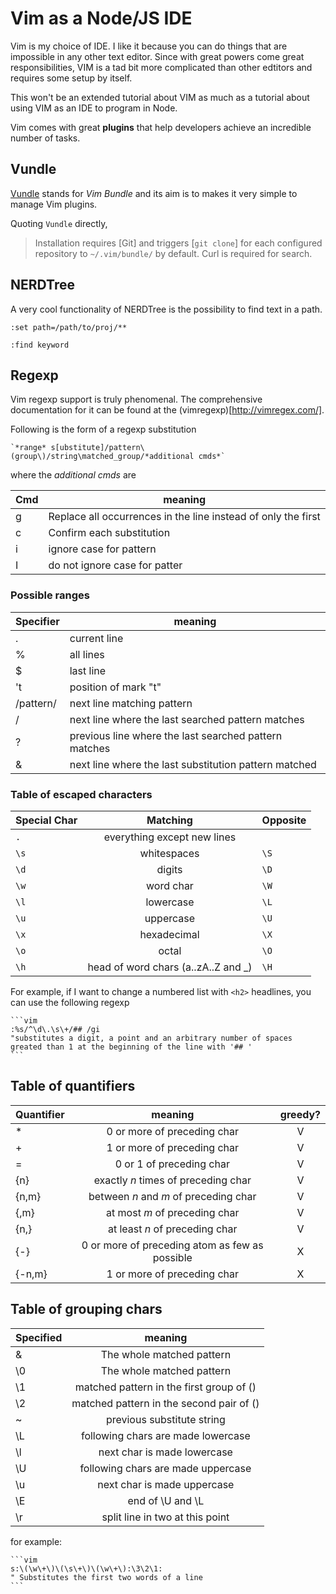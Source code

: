 # Vim as a Node/JS IDE

Vim is my choice of IDE. I like it because you can do things that are impossible in any other text editor. Since with great powers come great responsibilities, VIM is a tad bit more complicated than other edtitors and requires some setup by itself.

This won't be an extended tutorial about VIM as much as a tutorial about using VIM as an IDE to program in Node.

Vim comes with great **plugins** that help developers achieve an incredible number of tasks.

## Vundle

[Vundle](https://github.com/gmarik/Vundle.vim) stands for *Vim Bundle* and its aim is to makes it very simple to manage Vim plugins.

Quoting `Vundle` directly,

> Installation requires [Git] and triggers [`git clone`] for each configured repository to `~/.vim/bundle/` by default. Curl is required for search.

## NERDTree

A very cool functionality of NERDTree is the possibility to find text in a path.

```vim
:set path=/path/to/proj/**

:find keyword
```

## Regexp

Vim regexp support is truly phenomenal. 
The comprehensive documentation for it can be found at the (vimregexp)[http://vimregex.com/].

Following is the form of a regexp substitution

    `*range* s[ubstitute]/pattern\(group\)/string\matched_group/*additional cmds*`

where the *additional cmds* are

Cmd | meaning
:---|--------
g | Replace all occurrences in the line instead of only the first
c | Confirm each substitution
i | ignore case for pattern
I | do not ignore case for patter

### Possible ranges

Specifier | meaning
----------|--------
. | current line
% | all lines
$ | last line
't | position of mark "t"
/pattern/ | next line matching pattern
\/ | next line where the last searched pattern matches
\? | previous line where the last searched pattern matches
\& | next line where the last substitution pattern matched

### Table of escaped characters

Special Char | Matching | Opposite 
:------------|:--------:|:--------
`.` | everything except new lines |  
`\s` | whitespaces| `\S`
`\d` | digits | `\D`
`\w` | word char | `\W`
`\l` | lowercase | `\L`
`\u` | uppercase | `\U`
`\x` | hexadecimal | `\X`
`\o` | octal | `\O`
`\h` | head of word chars (a..zA..Z and \_) | `\H`

For example, if I want to change a numbered list with `<h2>` headlines, you can use the following regexp

    ```vim
    :%s/^\d\.\s\+/## /gi
    "substitutes a digit, a point and an arbitrary number of spaces greated than 1 at the beginning of the line with '## '
    ```

## Table of quantifiers

Quantifier | meaning | greedy?
:----------|:-------:|:------:
* | 0 or more of preceding char | V
\+ | 1 or more of preceding char | V
\= | 0 or 1 of preceding char | V
\{n} | exactly *n* times of preceding char | V
\{n,m} | between *n* and *m* of preceding char | V
\{,m} | at most *m* of preceding char | V
\{n,} | at least *n* of preceding char | V
\{-} | 0 or more of preceding atom as few as possible | X
\{-n,m} | 1 or more of preceding char | X

## Table of grouping chars

Specified | meaning
----------|:-------:
& | The whole matched pattern
\0 | The whole matched pattern
\1 | matched pattern in the first group of \(\)
\2 | matched pattern in the second pair of \(\)
~ | previous substitute string
\L | following chars are made lowercase
\l | next char is made lowercase
\U | following chars are made uppercase
\u | next char is made uppercase
\E | end of \U and \L
\r | split line in two at this point

for example:

    ```vim
    s:\(\w\+\)\(\s\+\)\(\w\+\):\3\2\1:
    " Substitutes the first two words of a line
    ```
